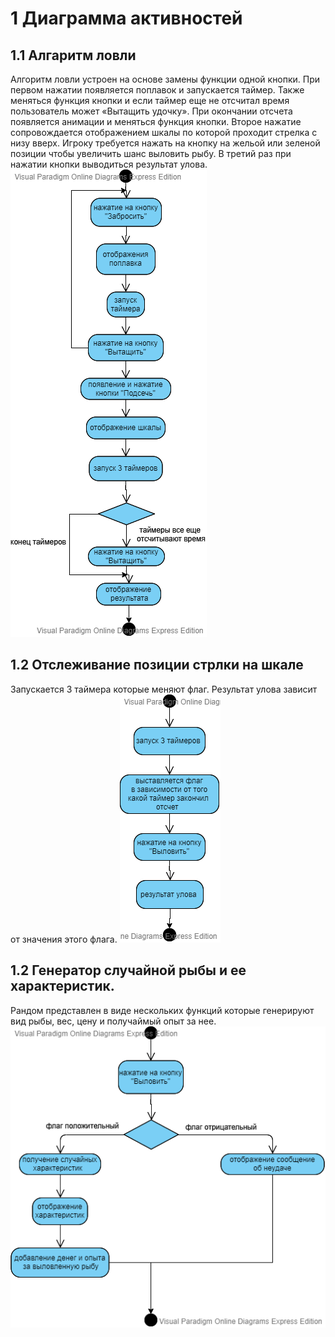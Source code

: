 # 1 Диаграмма активностей 
## 1.1 Алгаритм ловли
Алгоритм ловли устроен на основе замены функции одной кнопки. При первом нажатии появляется поплавок и запускается таймер. Также меняться функция кнопки и если таймер еще не отсчитал время пользователь может «Вытащить удочку».  При окончании отсчета появляется анимации и меняться функция кнопки. Второе нажатие сопровождается отображением шкалы по которой проходит стрелка с низу вверх. Игроку требуется нажать на кнопку на жельой или зеленой позиции чтобы увеличить шанс выловить рыбу. В третий раз при нажатии кнопки выводиться результат улова.
![](https://github.com/ReshetnevMihail/Project/blob/master/Diagrams/Activity/FishingAlgorithm.png)
## 1.2 Отслеживание позиции стрлки на шкале
Запускается 3 таймера которые меняют флаг. Результат улова зависит от значения этого флага. 
![](https://github.com/ReshetnevMihail/Project/blob/master/Diagrams/Activity/Scale.png)
## 1.2 Генератор случайной рыбы и ее характеристик.
Рандом представлен в виде нескольких функций которые генерируют вид рыбы, вес, цену и получаймый опыт за нее. 
![](https://github.com/ReshetnevMihail/Project/blob/master/Diagrams/Activity/Random.png)
